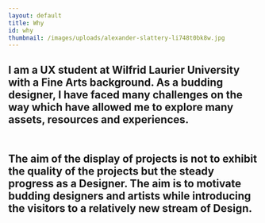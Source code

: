 ```yaml
---
layout: default
title: Why
id: why
thumbnail: /images/uploads/alexander-slattery-li748t0bk8w.jpg
---
```

## I am a UX student at Wilfrid Laurier University with a Fine Arts background. As a budding designer, I have faced many challenges on the way which have allowed me to explore many assets, resources and experiences.

## <br>The aim of the display  of projects is not to exhibit the quality of the projects but the steady progress as a Designer. The aim is to motivate budding designers and artists while introducing the visitors to a relatively new stream of Design. <br><br>
